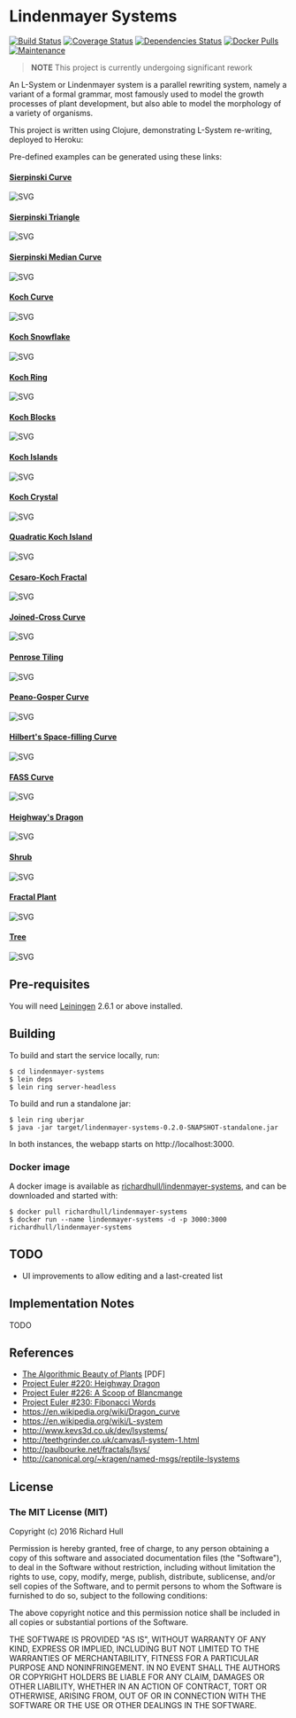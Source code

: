 # Lindenmayer Systems
[![Build Status](https://secure.travis-ci.org/rm-hull/lindenmayer-systems.svg)](http://travis-ci.org/rm-hull/lindenmayer-systems)
[![Coverage Status](https://coveralls.io/repos/rm-hull/lindenmayer-systems/badge.svg?branch=master)](https://coveralls.io/r/rm-hull/lindenmayer-systems?branch=master)
[![Dependencies Status](https://jarkeeper.com/rm-hull/lindenmayer-systems/status.svg)](https://jarkeeper.com/rm-hull/lindenmayer-systems)
[![Docker Pulls](https://img.shields.io/docker/pulls/richardhull/lindenmayer-systems?maxAge=2592000)](https://hub.docker.com/r/richardhull/lindenmayer-systems/)
[![Maintenance](https://img.shields.io/maintenance/yes/2017.svg?maxAge=2592000)]()

> **NOTE** This project is currently undergoing significant rework

An L-System or Lindenmayer system is a parallel rewriting system, namely a
variant of a formal grammar, most famously used to model the growth
processes of plant development, but also able to model the morphology of
a variety of organisms.

This project is written using Clojure, demonstrating L-System
re-writing, deployed to Heroku:

Pre-defined examples can be generated using these links:

#### [Sierpinski Curve](http://lindenmayer-systems.destructuring-bind.org/explorer/sierpinski-curve)
![SVG](https://rawgithub.com/rm-hull/lindenmayer-systems/master/doc/examples/sierpinski-curve.svg)

#### [Sierpinski Triangle](http://lindenmayer-systems.destructuring-bind.org/explorer/sierpinski-triangle)
![SVG](https://rawgithub.com/rm-hull/lindenmayer-systems/master/doc/examples/sierpinski-triangle.svg)

#### [Sierpinski Median Curve](http://lindenmayer-systems.destructuring-bind.org/explorer/sierpinski-median-curve)
![SVG](https://rawgithub.com/rm-hull/lindenmayer-systems/master/doc/examples/sierpinski-median-curve.svg)

#### [Koch Curve](http://lindenmayer-systems.destructuring-bind.org/explorer/koch-curve)
![SVG](https://rawgithub.com/rm-hull/lindenmayer-systems/master/doc/examples/koch-curve.svg)

#### [Koch Snowflake](http://lindenmayer-systems.destructuring-bind.org/explorer/koch-snowflake)
![SVG](https://rawgithub.com/rm-hull/lindenmayer-systems/master/doc/examples/koch-snowflake.svg)

#### [Koch Ring](http://lindenmayer-systems.destructuring-bind.org/explorer/koch-ring)
![SVG](https://rawgithub.com/rm-hull/lindenmayer-systems/master/doc/examples/koch-ring.svg)

#### [Koch Blocks](http://lindenmayer-systems.destructuring-bind.org/explorer/koch-blocks)
![SVG](https://rawgithub.com/rm-hull/lindenmayer-systems/master/doc/examples/koch-blocks.svg)

#### [Koch Islands](http://lindenmayer-systems.destructuring-bind.org/explorer/koch-islands)
![SVG](https://rawgithub.com/rm-hull/lindenmayer-systems/master/doc/examples/koch-islands.svg)

#### [Koch Crystal](http://lindenmayer-systems.destructuring-bind.org/explorer/koch-crystal)
![SVG](https://rawgithub.com/rm-hull/lindenmayer-systems/master/doc/examples/koch-crystal.svg)

#### [Quadratic Koch Island](http://lindenmayer-systems.destructuring-bind.org/explorer/quadratic-koch-island)
![SVG](https://rawgithub.com/rm-hull/lindenmayer-systems/master/doc/examples/quadratic-koch-island.svg)

#### [Cesaro-Koch Fractal](http://lindenmayer-systems.destructuring-bind.org/explorer/cesaro-koch-fractal)
![SVG](https://rawgithub.com/rm-hull/lindenmayer-systems/master/doc/examples/cesaro-koch-fractal.svg)

#### [Joined-Cross Curve](http://lindenmayer-systems.destructuring-bind.org/explorer/joined-cross-curve)
![SVG](https://rawgithub.com/rm-hull/lindenmayer-systems/master/doc/examples/joined-cross-curve.svg)

#### [Penrose Tiling](http://lindenmayer-systems.destructuring-bind.org/explorer/penrose-tiling)
![SVG](https://rawgithub.com/rm-hull/lindenmayer-systems/master/doc/examples/penrose-tiling.svg)

#### [Peano-Gosper Curve](http://lindenmayer-systems.destructuring-bind.org/explorer/peano-gosper-curve)
![SVG](https://rawgithub.com/rm-hull/lindenmayer-systems/master/doc/examples/peano-gosper-curve.svg)

#### [Hilbert's Space-filling Curve](http://lindenmayer-systems.destructuring-bind.org/explorer/hilberts-space-filling-curve)
![SVG](https://rawgithub.com/rm-hull/lindenmayer-systems/master/doc/examples/hilberts-space-filling-curve.svg)

#### [FASS Curve](http://lindenmayer-systems.destructuring-bind.org/explorer/fass-curve)
![SVG](https://rawgithub.com/rm-hull/lindenmayer-systems/master/doc/examples/fass-curve.svg)

#### [Heighway's Dragon](http://lindenmayer-systems.destructuring-bind.org/explorer/heighways-dragon)
![SVG](https://rawgithub.com/rm-hull/lindenmayer-systems/master/doc/examples/heighways-dragon.svg)

#### [Shrub](http://lindenmayer-systems.destructuring-bind.org/explorer/shrub)
![SVG](https://rawgithub.com/rm-hull/lindenmayer-systems/master/doc/examples/shrub.svg)

#### [Fractal Plant](http://lindenmayer-systems.destructuring-bind.org/explorer/fractal-plant)
![SVG](https://rawgithub.com/rm-hull/lindenmayer-systems/master/doc/examples/fractal-plant.svg)

#### [Tree](http://lindenmayer-systems.destructuring-bind.org/explorer/tree)
![SVG](https://rawgithub.com/rm-hull/lindenmayer-systems/master/doc/examples/tree.svg)

## Pre-requisites

You will need [Leiningen](https://github.com/technomancy/leiningen) 2.6.1 or above installed.

## Building

To build and start the service locally, run:

    $ cd lindenmayer-systems
    $ lein deps
    $ lein ring server-headless

To build and run a standalone jar:

    $ lein ring uberjar
    $ java -jar target/lindenmayer-systems-0.2.0-SNAPSHOT-standalone.jar

In both instances, the webapp starts on http://localhost:3000.

### Docker image

A docker image is available as [richardhull/lindenmayer-systems](https://hub.docker.com/r/richardhull/lindenmayer-systems),
and can be downloaded and started with:

    $ docker pull richardhull/lindenmayer-systems
    $ docker run --name lindenmayer-systems -d -p 3000:3000 richardhull/lindenmayer-systems

## TODO

* UI improvements to allow editing and a last-created list

## Implementation Notes

TODO

## References

* [The Algorithmic Beauty of Plants](http://algorithmicbotany.org/papers/abop/abop.pdf) [PDF]
* [Project Euler #220: Heighway Dragon](http://projecteuler.net/problem=220)
* [Project Euler #226: A Scoop of Blancmange](http://projecteuler.net/problem=226)
* [Project Euler #230: Fibonacci Words](http://projecteuler.net/problem=230)
* https://en.wikipedia.org/wiki/Dragon_curve
* https://en.wikipedia.org/wiki/L-system
* http://www.kevs3d.co.uk/dev/lsystems/
* http://teethgrinder.co.uk/canvas/l-system-1.html
* http://paulbourke.net/fractals/lsys/
* http://canonical.org/~kragen/named-msgs/reptile-lsystems


## License

### The MIT License (MIT)

Copyright (c) 2016 Richard Hull

Permission is hereby granted, free of charge, to any person obtaining a copy of
this software and associated documentation files (the "Software"), to deal in
the Software without restriction, including without limitation the rights to
use, copy, modify, merge, publish, distribute, sublicense, and/or sell copies of
the Software, and to permit persons to whom the Software is furnished to do so,
subject to the following conditions:

The above copyright notice and this permission notice shall be included in all
copies or substantial portions of the Software.

THE SOFTWARE IS PROVIDED "AS IS", WITHOUT WARRANTY OF ANY KIND, EXPRESS OR
IMPLIED, INCLUDING BUT NOT LIMITED TO THE WARRANTIES OF MERCHANTABILITY, FITNESS
FOR A PARTICULAR PURPOSE AND NONINFRINGEMENT. IN NO EVENT SHALL THE AUTHORS OR
COPYRIGHT HOLDERS BE LIABLE FOR ANY CLAIM, DAMAGES OR OTHER LIABILITY, WHETHER
IN AN ACTION OF CONTRACT, TORT OR OTHERWISE, ARISING FROM, OUT OF OR IN
CONNECTION WITH THE SOFTWARE OR THE USE OR OTHER DEALINGS IN THE SOFTWARE.

